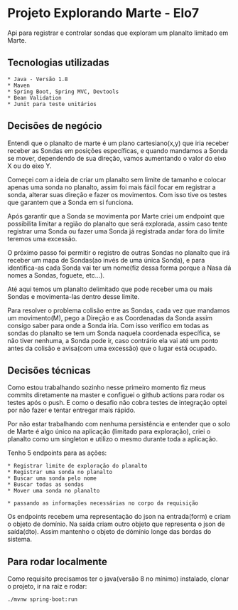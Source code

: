 # Projeto Explorando Marte - Elo7

Api para registrar e controlar sondas que exploram um planalto limitado em Marte.

## Tecnologias utilizadas

    * Java - Versão 1.8
    * Maven
    * Spring Boot, Spring MVC, Devtools
    * Bean Validation
    * Junit para teste unitários
    
## Decisões de negócio

Entendi que o planalto de marte é um plano cartesiano(x,y) que iria receber receber as Sondas em posições específicas, 
e quando mandamos a Sonda se mover, dependendo de sua direção, vamos aumentando o valor do eixo X ou do eixo Y.

Começei com a ideia de criar um planalto sem limite de tamanho e colocar apenas uma sonda no planalto, 
assim foi mais fácil focar em registrar a sonda, alterar suas direção e fazer os movimentos. 
Com isso tive os testes que garantem que a Sonda em si funciona.

Após garantir que a Sonda se movimenta por Marte criei um endpoint que possibilita limitar a região do planalto que 
será explorada, assim caso tente registrar uma Sonda ou fazer uma Sonda já registrada andar fora do limite teremos 
uma excessão.

O próximo passo foi permitir o registro de outras Sondas no planalto que irá receber um mapa de
Sondas(ao invés de uma única Sonda), e para identifica-as cada Sonda vai ter um nome(fiz dessa forma porque a Nasa dá nomes a
Sondas, foguete, etc...).

Até aqui temos um planalto delimitado que pode receber uma ou mais Sondas e movimenta-las dentro desse limite. 

Para resolver o problema colisão entre as Sondas, cada vez que mandamos um movimento(M), pego a Direção e as Coordenadas 
da Sonda assim consigo saber para onde a Sonda iria. Com isso verifico em todas as sondas do planalto se tem um Sonda naquela 
coordenada específica, se não tiver nenhuma, a Sonda pode ir, caso contrário ela vai até um ponto antes da colisão e avisa(com uma excessão) 
que o lugar está ocupado. 

## Decisões técnicas

Como estou trabalhando sozinho nesse primeiro momento fiz meus commits diretamente na master e configuei o github actions 
para rodar os testes após o push. E como o desafio não cobra testes de integração optei por não fazer e tentar entregar mais rápido.

Por não estar trabalhando com nenhuma persistência e entender que o solo de Marte é algo único na aplicação
(limitado para exploração), criei o planalto como um singleton e utilizo o mesmo durante toda a aplicação.  

Tenho 5 endpoints para as ações:
    
    * Registrar limite de exploração do planalto
    * Registrar uma sonda no planalto
    * Buscar uma sonda pelo nome
    * Buscar todas as sondas
    * Mover uma sonda no planalto
    
    * passando as informações necessárias no corpo da requisição

Os endpoints recebem uma representação do json na entrada(form) e criam o objeto de domínio.
Na saída criam outro objeto que representa o json de saída(dto).
Assim mantenho o objeto de dómínio longe das bordas do sistema.


## Para rodar localmente

Como requisito precisamos ter o java(versão 8 no mínimo) instalado, clonar o projeto, ir na raiz e rodar: 

```
./mvnw spring-boot:run
```











